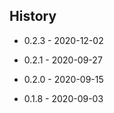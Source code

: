﻿## History
* 0.2.3 - 2020-12-02

* 0.2.1 - 2020-09-27

* 0.2.0 - 2020-09-15

* 0.1.8 - 2020-09-03 
